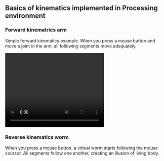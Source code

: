 ## Basics of kinematics implemented in Processing environment

### Forward kinematrics arm

Simple forward kinematics example. When you press a mouse button and move a joint in the arm, all following segments move adequately.

<video width="320" height="240" controls>
  <source src="forward_kinematics_arm/generated/showdown.mov" type="video/mp4">
</video>

### Reverse kinematics worm

When you press a mouse button, a virtual worm starts following the mouse coursor. All segments follow one another, creating an illusion of living body. 
